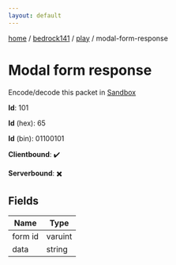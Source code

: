 ```yaml
---
layout: default
---
```


[home](/)  /  [bedrock141](/protocol/bedrock141)  /  [play](/protocol/bedrock141/play)  /  modal-form-response

# Modal form response

Encode/decode this packet in [Sandbox](../../../sandbox/bedrock141#play.modal_form_response)

**Id**: 101

**Id** (hex): 65

**Id** (bin): 01100101

**Clientbound**: ✔️

**Serverbound**: ✖️

## Fields

Name | Type
---|---
form id | varuint
data | string
